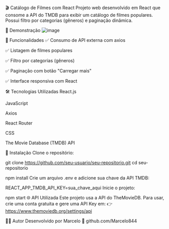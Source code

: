 🎬 Catálogo de Filmes com React
Projeto web desenvolvido em React que consome a API do TMDB para exibir um catálogo de filmes populares. Possui filtro por categorias (gêneros) e paginação dinâmica.

📸 Demonstração
![image](https://github.com/user-attachments/assets/5c6b02cf-d859-4412-a6e1-8412f43410af)

🚀 Funcionalidades
✅ Consumo de API externa com axios

✅ Listagem de filmes populares

✅ Filtro por categorias (gêneros)

✅ Paginação com botão "Carregar mais"

✅ Interface responsiva com React

🛠 Tecnologias Utilizadas
React.js

JavaScript

Axios

React Router

CSS 

The Movie Database (TMDB) API

🔧 Instalação
Clone o repositório:


git clone https://github.com/seu-usuario/seu-repositorio.git
cd seu-repositorio

npm install
Crie um arquivo .env e adicione sua chave da API TMDB:

REACT_APP_TMDB_API_KEY=sua_chave_aqui
Inicie o projeto:

npm start
🌐 API Utilizada
Este projeto usa a API do TheMovieDB.
Para usar, crie uma conta gratuita e gere uma API Key em:
👉 https://www.themoviedb.org/settings/api

🙋‍♂️ Autor
Desenvolvido por Marcelo
🔗 github.com/Marcelo844
